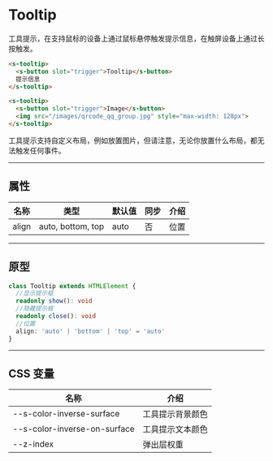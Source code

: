 # Tooltip

工具提示，在支持鼠标的设备上通过鼠标悬停触发提示信息，在触屏设备上通过长按触发。

```html preview
<s-tooltip>
  <s-button slot="trigger">Tooltip</s-button>
  提示信息
</s-tooltip>

<s-tooltip>
  <s-button slot="trigger">Image</s-button>
  <img src="/images/qrcode_qq_group.jpg" style="max-width: 128px">
</s-tooltip>
```

工具提示支持自定义布局，例如放置图片，但请注意，无论你放置什么布局，都无法触发任何事件。

---

## 属性

| 名称  | 类型               | 默认值 | 同步 | 介绍 |
| ----- | ----------------- | ------ | --- | ---- |
| align | auto, bottom, top | auto   | 否  | 位置 |

---

## 原型

```ts
class Tooltip extends HTMLElement {
  //显示提示框
  readonly show(): void
  //隐藏提示框
  readonly close(): void
  //位置
  align: 'auto' | 'bottom' | 'top' = 'auto'
} 
```

---

## CSS 变量

| 名称                         | 介绍            |
| ---------------------------- | -------------- |
| --s-color-inverse-surface    | 工具提示背景颜色 |
| --s-color-inverse-on-surface | 工具提示文本颜色 |
| --z-index                    | 弹出层权重     |